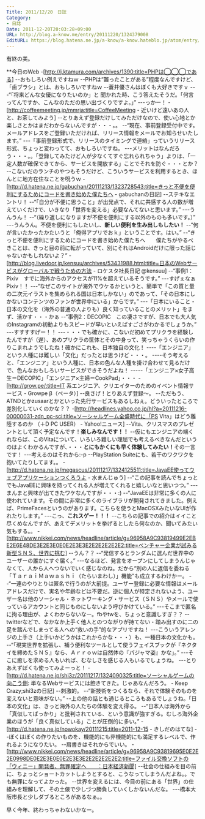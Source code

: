 ```yaml
---
Title: 2011/12/20　日誌
Category:
- 日誌
Date: 2011-12-20T20:03:28+09:00
URL: http://blog.a-know.me/entry/20111220/1324379008
EditURL: https://blog.hatena.ne.jp/a-know/a-know.hateblo.jp/atom/entry/12921228815727979372
---
```




有終の美。


**今日のWeb
-[http://j.ktamura.com/archives/1390:title=PHPは◯◯◯である]
--おもしろい例えですねｗ
--PHPは“齧ったことがある”程度なんですけど、「歯ブラシ」とは、おもしろいですねｗ
--蒼井優さんはぼくも大好きですｖ
---“「将来どんな女優になりたいのか」と 聞かれた時、こう答えたそうだ。「何言ってんですか、こんなのただの思い出づくりですよ。」”
---っかー！
-[http://coffeemeeting.jp/mmrja:title=CoffeeMeeting - 近いけど遠いあの人と、お茶してみよう]
--とりあえず登録だけしてみただけなので、使い心地とか楽しさとかはまだわからないんですが・・・。。
--“現在、事前登録受付中です。メールアドレスをご登録いただければ、リリース情報をメールでお知らせいたします。”
---「事前登録形式で、リリースのタイミングで連絡」っていうリリース形式、ちょっと変わってて、おもしろいですね。
---メリットはなんだろう・・・。。「登録してみたけど人が少なくてすぐ忘れられちゃう」よりは、「一定人数が確保できてから、サービスを開放する」ことでそれを防ぐ・・・とか？
--こないだのランチのやつもそうだけど、こういうサービスを利用するとき、ほんとに地方在住なことを呪うｗ
-[http://d.hatena.ne.jp/gabuchan/20111213/1323728543:title=きっと不便を便利にするためにコードを書き始めた僕たちへ - gabuchanの日記]
--ステキなエントリ！
--“「自分が不便に思うこと」が出発点で、それに共感する人の数が増えていくだけで、いきなり「世界を変える」必要なんてないと思います。”
---うんうん！
--“（繰り返しになりますが不便を便利にする以外のものも多いです。）”
---うんうん。不便を便利にもしたいし、<span class="deco" style="font-weight:bold;">新しい便利を生み出しもしたい！</span>
--“何が言いたかったかたいうと「俺得アプリでおｋ」ということです。はい。”
--“きっと不便を便利にするためにコードを書き始めた僕たちへ　　僕たちがやるべきことは、きっと目の前に転がっていて、別にそれはAndroidだけに限った話じゃないかもしれないよ？”
-[http://blog.livedoor.jp/kensuu/archives/53431988.html:title=日本のWebサービスがグローバルで戦うための方法 - ロケスタ社長日記 @kensuu]
--“事例1：Pixiv　すでに海外からのアクセスが11%を超えているそうです。”
---すげぇなぁPixiv！！
---“なぜこのサイトが海外でウケるかというと、簡単で「この質と量の二次元イラストを集められる国は日本しかない」のであって、「その日本にしかないコンテンツのファンが世界中にいる」からです。”
---「日本にいること・日本の文化を（海外の普通の人よりも）良く知っていることのメリット」をまず、活かす・・・かぁ
--“事例2：DECOPIC　この凄さですが、日本でも大人気のInstagramの初動よりもスピードが早いといえばすごさがわかるでしょうか。”
---すすすすげー！！
---・・・でも確かに、こないだ初めてプリクラを経験したんですが（遅）、あのプリクラの筐体とその中身って、笑っちゃうくらいの作りこまれようでしたね！確かにこれも、日本独自の文化！
----「エンジニア」という人種には難しい「文化」だったとは思うけど・・・。
----そう考えると、「エンジニア」という人種に、日本の色んな人種を掛け合わせて見るだけで、色んなおもしろいサービスができそうだよね！
-----「エンジニア×女子高生＝DECOPIC」「エンジニア×主婦＝CookPad」・・・
-[http://grow.pe/:title=IT 系エンジニア、クリエイターのためのイベント情報サービス - Growpe β（ベータ）]
--良さげ！とりあえず登録〜。
--ただもう、ATNDとかzusaarとかといった先行サービスもあるしねぇ。どういったところで差別化していくのかな？？
-[http://headlines.yahoo.co.jp/hl?a=20111216-00000031-zdn_pc-sci:title=ソーシャルゲーム全盛時代に「PS Vita」はどう離陸するのか （＋D PC USER） - Yahoo!ニュース]
--Vita、クリスマスのプレゼントとして頂く予定なんです！<span class="deco" style="font-weight:bold;">楽しみなんです！！</span>
--仮にもエンジニアの端くれならば、このVitaについて、いろいろ難しい理屈でも考えるべきなんだというのはよくわかるんですが、・・・<span class="deco" style="font-weight:bold;">とにもかくにも早く体験してみたい！</span>その一言です！
---考えるのはそれから:-p
--PlayStation Suiteにも、若干のワクワクを抱いてたりしてます。。
-[http://d.hatena.ne.jp/megascus/20111217/1324125511:title=JavaEE使ってウェブアプリケーションつくろうよ - 水まんじゅう]
--“この記事を読んでちょっとでもJavaEEに興味を持ってくれる人が増えてくれると嬉しいなと思いつつ。”
---まんまと興味が出てきたワケなんですが・・・:)
--“JavaEEは非常に多くの人に使われています。その間に非常に多くのライブラリが開発されてきました。例えば、PrimeFacesというのがあります。こちらを使うとMacOSXみたいなUIが作れたりします。”
---こっ、<span class="deco" style="font-weight:bold;">これスゲー！！！</span>
--こちらの記事での紹介はイイこと尽くめなんですが、あえてデメリットを挙げるとしたら何なのか、聞いてみたい気もする。。
-[http://www.nikkei.com/news/headline/article/g=96958A9C93819499E2EBE2E6E48DE3E2E3E0E0E2E3E3E2E2E2E2E2E2:title=ベンチャー企業が試みる新型ＳＮＳ、世界に挑む]
--うん？？
--“発信するとランダムに選んだ世界中のユーザーの誰かにすぐ届く。”
---なるほど、発言をオープンにしてしまうんじゃなくて、人から人へつないでいく感じなのね。だから“別の人に返信を委ねる「ＴａｒａｉＭａｗａｓｈｉ（たらいまわし）」機能”も成立するわけかー。
--“一連のやりとりは匿名で行うのが大前提。ユーザー登録に必要な情報はメールアドレスだけで、実名や年齢などは不要だ。逆に個人が特定されないよう、ユーザー名は他のソーシャル・ネットワーキング・サービス（ＳＮＳ）やメールで使っているアカウントと同じものにしないよう呼びかけている。”
---そこまで匿名に拘る理由が、よくわからないなー。fbやtwを、ちょっと意識しすぎ？？
--twitterなどで、なかなか上手く他人とのつながりが持てない・踏み出すのに二の足を踏んでしまってる人への“救いの手”的なアプリですね！
---こういうアレンジの上手さ（上手いかどうかはこれからかな・・・）も、一種日本の文化かも。
--“「現実世界を拡張し、補う便利なツールとして使うフェイスブックが『ネクタイを締めたＳＮＳ』なら、Ａｒｒｏｗは自然体の『パジャマ姿』かな」。”
---そこに癒しを求める人もいれば、むなしさを感じる人もいるでしょうね。
---とりあえずぼくも使ってみよーっと！
-[http://d.hatena.ne.jp/shi3z/20111217/1324090325:title=ソーシャルゲームの向こう側: 単なるWebサービスには飽きてきた。じゃあなんだろう。 - Keep Crazy;shi3zの日記]
--刺激的。
--“新技術をつくるなら、それで体験そのものを変えないと意味がない。”
--上の他の話とも通じるところもあるでしょうね。「日本の文化」は、きっと海外の人たちの体験を変え得る。
--“日本人は海外から「真似してばっかり」と批判されている、という意識が強すぎる。むしろ海外企業のほうが「良く真似している」ことが圧倒的に多い。”
-[http://d.hatena.ne.jp/nowokay/20111215:title=2011-12-15 - きしだのはてな]
--ぼくはぼくの作りたいものを、機能的にも非機能的にも満足するレベルで、作れるようになりたい。
--肩書きはそれからでいい。
-[http://www.nikkei.com/news/headline/article/g=96958A9C93819695E0E2E2E0998DE0E2E3E0E0E2E3E3E2E2E2E2E2E2:title=ファイル交換ソフトの「ウィニー」開発者、無罪確定へ　　：日本経済新聞]
--社会の仕組みを目の前に、ちょっとショートカットしようとすると、こうなってしまうんだよね。。でも無罪になってよかった。
--世界を変えるには、今目の前にある「世界」の仕組みを理解して、その土俵で少しづつ勝負していくしかないんだな。
---橋本大阪市長と少しダブるところがあるなぁ。。



早く今年、終わっちゃわないかなー。

